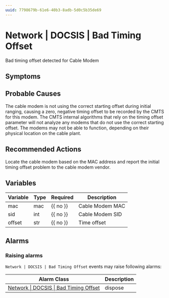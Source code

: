 ```yaml
---
uuid: 7798679b-61e6-40b3-8adb-5d0c5b35de69
---
```

# Network | DOCSIS | Bad Timing Offset

Bad timing offset detected for Cable Modem

## Symptoms

## Probable Causes

The cable modem is not using the correct starting offset during initial ranging, causing a zero, negative timing offset to be recorded by the CMTS for this modem. The CMTS internal algorithms that rely on the timing offset parameter will not analyze any modems that do not use the correct starting offset. The modems may not be able to function, depending on their physical location on the cable plant.

## Recommended Actions

Locate the cable modem based on the MAC address and report the initial timing offset problem to the cable modem vendor.

## Variables

| Variable | Type | Required | Description     |
| -------- | ---- | -------- | --------------- |
| mac      | mac  | {{ no }} | Cable Modem MAC |
| sid      | int  | {{ no }} | Cable Modem SID |
| offset   | str  | {{ no }} | Time offset     |

## Alarms

### Raising alarms

`Network | DOCSIS | Bad Timing Offset` events may raise following alarms:

| Alarm Class                                                                                                    | Description |
| -------------------------------------------------------------------------------------------------------------- | ----------- |
| [Network \| DOCSIS \| Bad Timing Offset](../../../alarm-classes-reference/network/docsis/bad-timing-offset.md) | dispose     |
